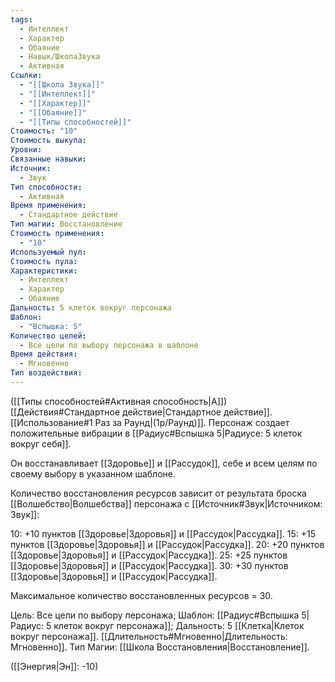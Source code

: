 ```yaml
---
tags:
  - Интеллект
  - Характер
  - Обаяние
  - Навык/ШколаЗвука
  - Активная
Ссылки:
  - "[[Школа Звука]]"
  - "[[Интеллект]]"
  - "[[Характер]]"
  - "[[Обаяние]]"
  - "[[Типы способностей]]"
Стоимость: "10"
Стоимость выкупа: 
Уровни: 
Связанные навыки: 
Источник:
  - Звук
Тип способности:
  - Активная
Время применения:
  - Стандартное действие
Тип магии: Восстановление
Стоимость применения:
  - "10"
Используемый пул: 
Стоимость пула: 
Характеристики:
  - Интеллект
  - Характер
  - Обаяние
Дальность: 5 клеток вокруг персонажа
Шаблон:
  - "Вспышка: 5"
Количество целей:
  - Все цели по выбору персонажа в шаблоне
Время действия:
  - Мгновенно
Тип воздействия:
---
```

([[Типы способностей#Активная способность|А]]) [[Действия#Стандартное действие|Стандартное действие]]. [[Использование#1 Раз за Раунд|(1р/Раунд)]]. Персонаж создает положительные вибрации в [[Радиус#Вспышка 5|Радиусе: 5 клеток вокруг себя]]. 

Он восстанавливает [[Здоровье]] и [[Рассудок]], себе и всем целям по своему выбору в указанном шаблоне.  

Количество восстановления ресурсов зависит от результата броска [[Волшебство|Волшебства]] персонажа с [[Источник#Звук|Источником: Звук]]:

10: +10 пунктов [[Здоровье|Здоровья]] и [[Рассудок|Рассудка]].
15: +15 пунктов [[Здоровье|Здоровья]] и [[Рассудок|Рассудка]].
20: +20 пунктов [[Здоровье|Здоровья]] и [[Рассудок|Рассудка]].
25: +25 пунктов [[Здоровье|Здоровья]] и [[Рассудок|Рассудка]].
30: +30 пунктов [[Здоровье|Здоровья]] и [[Рассудок|Рассудка]].

Максимальное количество восстановленных ресурсов = 30. 

Цель: Все цели по выбору персонажа; Шаблон: [[Радиус#Вспышка 5|Радиус: 5 клеток вокруг персонажа]]; Дальность: 5 [[Клетка|Клеток вокруг персонажа]]. [[Длительность#Мгновенно|Длительность: Мгновенно]]. Тип Магии: [[Школа Восстановления|Восстановление]].

([[Энергия|Эн]]: -10)